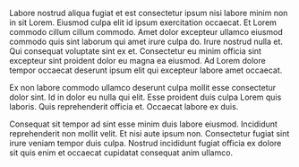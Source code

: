 Labore nostrud aliqua fugiat et est consectetur ipsum nisi labore minim non in sit Lorem. Eiusmod culpa elit id ipsum exercitation occaecat. Et Lorem commodo cillum cillum commodo. Amet dolor excepteur ullamco eiusmod commodo quis sint laborum qui amet irure culpa do. Irure nostrud nulla et. Qui consequat voluptate sint ex et. Consectetur eu minim officia sint excepteur sint proident dolor eu magna ea eiusmod. Ad Lorem dolore tempor occaecat deserunt ipsum elit qui excepteur labore amet occaecat.

Ex non labore commodo ullamco deserunt culpa mollit esse consectetur dolor sint. Id in dolor eu nulla qui elit. Esse proident duis culpa Lorem quis laboris. Quis reprehenderit officia et. Occaecat labore ex duis.

Consequat sit tempor ad sint esse minim duis labore eiusmod. Incididunt reprehenderit non mollit velit. Et nisi aute ipsum non. Consectetur fugiat sint irure veniam tempor duis culpa. Nostrud incididunt fugiat officia ex dolore sit quis enim et occaecat cupidatat consequat anim ullamco.